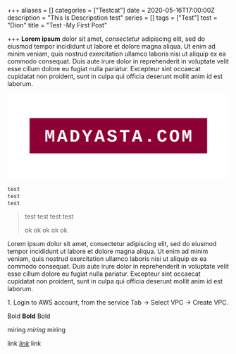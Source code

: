 +++
aliases = []
categories = ["Testcat"]
date = 2020-05-16T17:00:00Z
description = "This Is Descripstion test"
series = []
tags = ["Test"]
test = "Dion"
title = "Test -My First Post"

+++
**Lorem ipsum** dolor sit amet, _consectetur_ adipiscing elit, sed do eiusmod tempor incididunt ut labore et dolore magna aliqua. Ut enim ad minim veniam, quis nostrud exercitation ullamco laboris nisi ut aliquip ex ea commodo consequat. Duis aute irure dolor in reprehenderit in voluptate velit esse cillum dolore eu fugiat nulla pariatur. Excepteur sint occaecat cupidatat non proident, sunt in culpa qui officia deserunt mollit anim id est laborum.

![](/static/madyasta.jpg.png "test")

    test
    test
    test

> test test test test
>
> ok ok ok ok ok

Lorem ipsum dolor sit amet, consectetur adipiscing elit, sed do eiusmod tempor incididunt ut labore et dolore magna aliqua. Ut enim ad minim veniam, quis nostrud exercitation ullamco laboris nisi ut aliquip ex ea commodo consequat. Duis aute irure dolor in reprehenderit in voluptate velit esse cillum dolore eu fugiat nulla pariatur. Excepteur sint occaecat cupidatat non proident, sunt in culpa qui officia deserunt mollit anim id est laborum.

1\. Login to AWS account, from the service Tab → Select VPC → Create VPC.

Bold **Bold** Bold

miring _miring_ miring

link [_link_]() link 